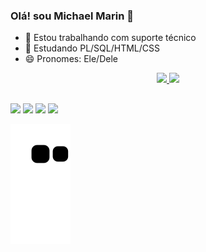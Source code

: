 ### Olá! sou Michael Marin 👋

- 🔭 Estou trabalhando com suporte técnico 
- 🌱 Estudando PL/SQL/HTML/CSS
- 😄 Pronomes: Ele/Dele


<div align="center">
  <a href="https://github.com/michaelwmarin">
  <img height="130em" src="https://github-readme-stats.vercel.app/api?username=michaelwmarin&show_icons=true&theme=merko&include_all_commits=true&count_private=true"/>
  <img height="130em" src="https://github-readme-stats.vercel.app/api/top-langs/?username=michaelwmarin&layout=compact&langs_count=7&theme=merko"/>
</div>
  
  ##
 
<div> 
  <a href="https://instagram.com/michael_w_marin/" target="_blank"><img src="https://img.shields.io/badge/-Instagram-%23E4405F?style=for-the-badge&logo=instagram&logoColor=white" target="_blank"></a>
 <a href="https://discord.gg/MMKing#5079" target="_blank"><img src="https://img.shields.io/badge/Discord-7289DA?style=for-the-badge&logo=discord&logoColor=white" target="_blank"></a>
  <a href = "mailto:contatomichaelwillian62@gmail.com"><img src="https://img.shields.io/badge/-Gmail-%23333?style=for-the-badge&logo=gmail&logoColor=white" target="_blank"></a>
  <a href="https://www.linkedin.com/in/michael-marin-630091186/" target="_blank"><img src="https://img.shields.io/badge/-LinkedIn-%230077B5?style=for-the-badge&logo=linkedin&logoColor=white" target="_blank"></a>
 
  ![Snake animation](https://github.com/michaelwmarin/michaelwmarin/blob/output/github-contribution-grid-snake.svg)
 
</div>

